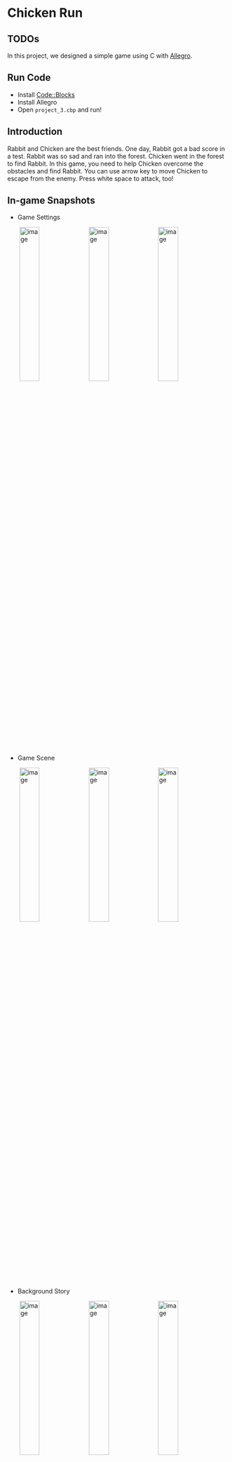 Chicken Run
===

## TODOs

In this project, we designed a simple game using C with [Allegro](https://liballeg.org).

## Run Code

* Install [Code::Blocks](https://www.codeblocks.org/)
* Install Allegro
* Open `project_3.cbp` and run!

## Introduction

Rabbit and Chicken are the best friends. One day, Rabbit got a bad score in a test. Rabbit was so sad and ran into the forest. Chicken went in the forest to find Rabbit. In this game, you need to help Chicken overcome the obstacles and find Rabbit. You can use arrow key to move Chicken to escape from the enemy. Press white space to attack, too!

## In-game Snapshots

* Game Settings

&ensp;&ensp;&ensp;&ensp;<img src="https://github.com/Peggy1210/introduction-to-programming-I-final-project/blob/main/screenshots/screenshot1.png" alt="image" width="30%" height="auto">&ensp;<img src="https://github.com/Peggy1210/introduction-to-programming-I-final-project/blob/main/screenshots/screenshot2.jpg" alt="image" width="30%" height="auto">&ensp;<img src="https://github.com/Peggy1210/introduction-to-programming-I-final-project/blob/main/screenshots/screenshot3.jpg)" alt="image" width="30%" height="auto"> &ensp;

* Game Scene

&ensp;&ensp;&ensp;&ensp;<img src="https://github.com/Peggy1210/introduction-to-programming-I-final-project/blob/main/screenshots/screenshot4.jpg" alt="image" width="30%" height="auto">&ensp;<img src="https://github.com/Peggy1210/introduction-to-programming-I-final-project/blob/main/screenshots/screenshot5.jpg" alt="image" width="30%" height="auto">&ensp;<img src="https://github.com/Peggy1210/introduction-to-programming-I-final-project/blob/main/screenshots/screenshot6.png" alt="image" width="30%" height="auto">

* Background Story

&ensp;&ensp;&ensp;&ensp;<img src="https://github.com/Peggy1210/introduction-to-programming-I-final-project/blob/main/screenshots/screenshot7.jpg" alt="image" width="30%" height="auto">&ensp;<img src="https://github.com/Peggy1210/introduction-to-programming-I-final-project/blob/main/screenshots/screenshot8.png" alt="image" width="30%" height="auto">&ensp;<img src="https://github.com/Peggy1210/introduction-to-programming-I-final-project/blob/main/screenshots/screenshot9.png" alt="image" width="30%" height="auto">

